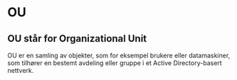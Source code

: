 # OU

## OU står for Organizational Unit

OU er en samling av objekter, som for eksempel brukere eller datamaskiner, som tilhører en bestemt avdeling eller gruppe i et Active Directory-basert nettverk.